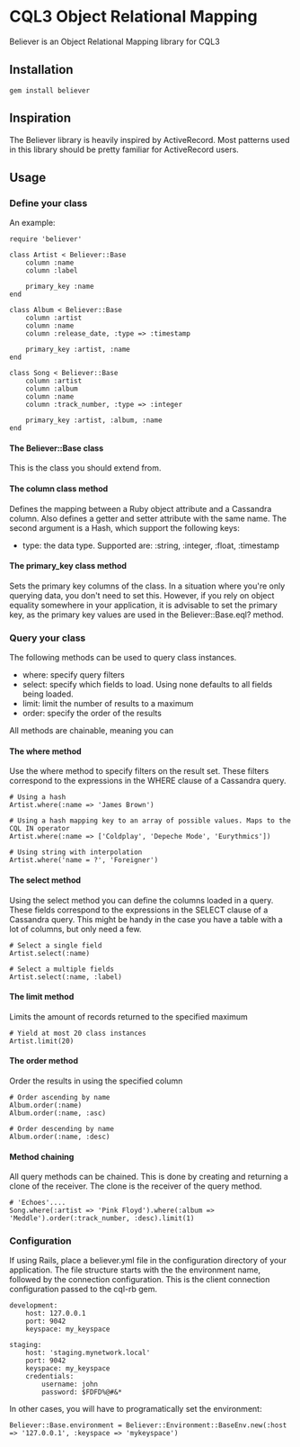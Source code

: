 # CQL3 Object Relational Mapping
Believer is an Object Relational Mapping library for CQL3

## Installation
    gem install believer

## Inspiration
The Believer library is heavily inspired by ActiveRecord. Most patterns used in this library should be pretty familiar for ActiveRecord users.

## Usage

### Define your class
An example:

    require 'believer'

    class Artist < Believer::Base
        column :name
        column :label

        primary_key :name
    end

    class Album < Believer::Base
        column :artist
        column :name
        column :release_date, :type => :timestamp

        primary_key :artist, :name
    end

    class Song < Believer::Base
        column :artist
        column :album
        column :name
        column :track_number, :type => :integer

        primary_key :artist, :album, :name
    end

#### The Believer::Base class
This is the class you should extend from.

#### The column class method
Defines the mapping between a Ruby object attribute and a Cassandra column. Also defines a getter and setter attribute with the same name.
The second argument is a Hash, which support the following keys:
* type: the data type. Supported are: :string, :integer, :float, :timestamp


#### The primary_key class method
Sets the primary key columns of the class.
In a situation where you're only querying data, you don't need to set this.
However, if you rely on object equality somewhere in your application, it is advisable to set the primary key, as the primary key values are used in the Believer::Base.eql? method.

### Query your class
The following methods can be used to query class instances.
* where: specify query filters
* select: specify which fields to load. Using none defaults to all fields being loaded.
* limit: limit the number of results to a maximum
* order: specify the order of the results

All methods are chainable, meaning you can

#### The where method
Use the where method to specify filters on the result set. These filters correspond to the expressions in the WHERE clause of a Cassandra query.

    # Using a hash
    Artist.where(:name => 'James Brown')

    # Using a hash mapping key to an array of possible values. Maps to the CQL IN operator
    Artist.where(:name => ['Coldplay', 'Depeche Mode', 'Eurythmics'])

    # Using string with interpolation
    Artist.where('name = ?', 'Foreigner')

#### The select method
Using the select method you can define the columns loaded in a query. These fields correspond to the expressions in the SELECT clause of a Cassandra query.
This might be handy in the case you have a table with a lot of columns, but only need a few.

    # Select a single field
    Artist.select(:name)

    # Select a multiple fields
    Artist.select(:name, :label)

#### The limit method
Limits the amount of records returned to the specified maximum

    # Yield at most 20 class instances
    Artist.limit(20)

#### The order method
Order the results in using the specified column

    # Order ascending by name
    Album.order(:name)
    Album.order(:name, :asc)

    # Order descending by name
    Album.order(:name, :desc)

#### Method chaining
All query methods can be chained.
This is done by creating and returning a clone of the receiver. The clone is the receiver of the query method.

    # 'Echoes'....
    Song.where(:artist => 'Pink Floyd').where(:album => 'Meddle').order(:track_number, :desc).limit(1)

### Configuration
If using Rails, place a believer.yml file in the configuration directory of your application.
The file structure starts with the the environment name, followed by the connection configuration.
This is the client connection configuration passed to the cql-rb gem.

    development:
        host: 127.0.0.1
        port: 9042
        keyspace: my_keyspace

    staging:
        host: 'staging.mynetwork.local'
        port: 9042
        keyspace: my_keyspace
        credentials:
            username: john
            password: $FDFD%@#&*


In other cases, you will have to programatically set the environment:

    Believer::Base.environment = Believer::Environment::BaseEnv.new(:host => '127.0.0.1', :keyspace => 'mykeyspace')


